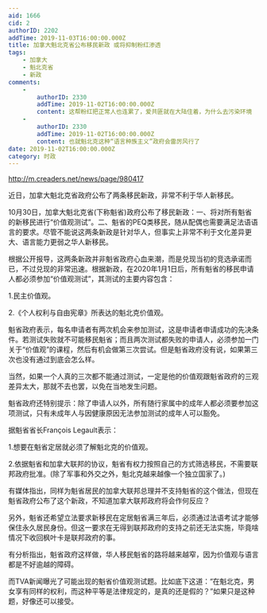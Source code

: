 ```yaml
---
aid: 1666
cid: 2
authorID: 2202
addTime: 2019-11-03T16:00:00.000Z
title: 加拿大魁北克省公布移民新政 或将抑制粉红渗透
tags:
    - 加拿大
    - 魁北克省
    - 新政
comments:
    -
        authorID: 2330
        addTime: 2019-11-02T16:00:00.000Z
        content: 这帮粉红把正常人也连累了，爱共匪就在大陆住着，为什么去污染环境
    -
        authorID: 2330
        addTime: 2019-11-02T16:00:00.000Z
        content: 也就魁北克这种“语言种族主义”政府会雷厉风行了
date: 2019-11-02T16:00:00.000Z
category: 时政
---
```


http://m.creaders.net/news/page/980417

近日，加拿大魁北克省政府公布了两条移民新政，非常不利于华人新移民。

10月30日，加拿大魁北克省(下称魁省)政府公布了移民新政：一、将对所有魁省的新移民进行“价值观测试”。二、魁省的PEQ类移民，随从配偶也需要满足法语语言的要求。尽管不能说这两条新政是针对华人，但事实上非常不利于文化差异更大、语言能力更弱之华人新移民。

根据公开报导，这两条新政并非魁省政府心血来潮，而是兑现当初的竞选承诺而已，不过兑现的非常迅速。根据新政，在2020年1月1日后，所有魁省的移民申请人都必须参加“价值观测试”，其测试的主要内容包含：

1.民主价值观。

2.《个人权利与自由宪章》所表达的魁北克价值观。

魁省政府表示，每名申请者有两次机会来参加测试，这是申请者申请成功的先决条件。若测试失败就不可能移民魁省；而且两次测试都失败的申请人，必须参加一门关于“价值观”的课程，然后有机会做第三次尝试。但是魁省政府没有说，如果第三次也没有通过到底会怎么样。

当然，如果一个人真的三次都不能通过测试，一定是他的价值观跟魁省政府的三观差异太大，那就不去也罢，以免在当地发生问题。

魁省政府还特别提示：除了申请人以外，所有随行家属中的成年人都必须要参加这项测试，只有未成年人与因健康原因无法参加测试的成年人可以豁免。

据魁省省长François Legault表示：

1.想要在魁省定居就必须了解魁北克的价值观。

2.依据魁省和加拿大联邦的协议，魁省有权力按照自己的方式筛选移民，不需要联邦政府批准。(除了军事和外交之外，魁北克越来越像一个独立国家了。)

有媒体指出，同样为魁省居民的加拿大联邦总理并不支持魁省的这个做法，但现在魁省政府公布了这个新政，不知道加拿大联邦政府将会作何反应？

另外，魁省还希望立法要求新移民在定居魁省满三年后，必须通过法语考试才能够保住永久居民身份。但这一要求在无得到联邦政府的支持之前还无法实施，毕竟啥情况下收回枫叶卡是联邦政府的事。

有分析指出，魁省政府这样做，华人移民魁省的路将越来越窄，因为价值观与语言都是不好逾越的障碍。

而TVA新闻曝光了可能出现的魁省价值观测试题。比如底下这道：“在魁北克，男女享有同样的权利，而这种平等是法律规定的，是真的还是假的？”如果只是这种题，好像还可以接受。

